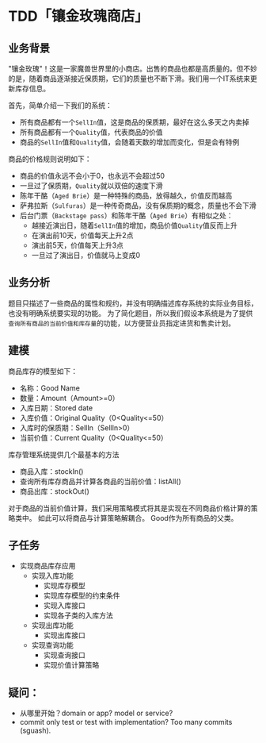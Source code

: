 # TDD「镶金玫瑰商店」

## 业务背景

"镶金玫瑰"！这是一家魔兽世界里的小商店。出售的商品也都是高质量的。但不妙的是，随着商品逐渐接近保质期，它们的质量也不断下滑。我们用一个IT系统来更新库存信息。

首先，简单介绍一下我们的系统：

- 所有商品都有一个`SellIn`值，这是商品的保质期，最好在这么多天之内卖掉
- 所有商品都有一个`Quality`值，代表商品的价值
- 商品的`SellIn`值和`Quality`值，会随着天数的增加而变化，但是会有特例


商品的价格规则说明如下：

- 商品的价值永远不会小于0，也永远不会超过50
- 一旦过了保质期，`Quality`就以双倍的速度下滑
- 陈年干酪（`Aged Brie`）是一种特殊的商品，放得越久，价值反而越高
- 萨弗拉斯（`Sulfuras`）是一种传奇商品，没有保质期的概念，质量也不会下滑
- 后台门票（`Backstage pass`）和陈年干酪（`Aged Brie`）有相似之处：
	- 越接近演出日，随着`SellIn`值的增加，商品价值`Quality`值反而上升
	- 在演出前10天，价值每天上升2点
	- 演出前5天，价值每天上升3点
	- 一旦过了演出日，价值就马上变成0

## 业务分析
题目只描述了一些商品的属性和规约，并没有明确描述库存系统的实际业务目标，也没有明确系统要实现的功能。
为了简化题目，所以我们假设本系统是为了提供`查询所有商品的当前价值和库存量`的功能，以方便营业员指定进货和售卖计划。

## 建模
商品库存的模型如下：
- 名称：Good Name
- 数量：Amount（Amount>=0）
- 入库日期：Stored date
- 入库价值：Original Quality（0<Quality<=50）
- 入库时的保质期：SellIn（SellIn>0）
- 当前价值：Current Quality（0<Quality<=50）

库存管理系统提供几个最基本的方法
- 商品入库：stockIn()
- 查询所有库存商品并计算各商品的当前价值：listAll()
- 商品出库：stockOut()

对于商品的当前价值计算，我们采用策略模式将其是实现在不同商品价格计算的策略类中。
如此可以将商品与计算策略解耦合。
Good作为所有商品的父类。
	
## 子任务
- 实现商品库存应用
    - 实现入库功能
        - 实现库存模型
        - 实现库存模型的约束条件
        - 实现入库接口
        - 实现各子类的入库方法
    - 实现出库功能
        - 实现出库接口
    - 实现查询功能
        - 实现查询接口
        - 实现价值计算策略


## 疑问：
- 从哪里开始？domain or app? model or service?
- commit only test or test with implementation? 
Too many commits (sguash). 

